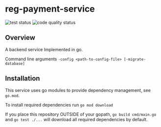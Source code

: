 # reg-payment-service

<img src="https://github.com/eurofurence/reg-payment-service/actions/workflows/go.yml/badge.svg" alt="test status"/>
<img src="https://github.com/eurofurence/reg-payment-service/actions/workflows/codeql-analysis.yml/badge.svg" alt="code quality status"/>

## Overview

A backend service
Implemented in go.

Command line arguments
```-config <path-to-config-file> [-migrate-database]```

## Installation

This service uses go modules to provide dependency management, see `go.mod`.

To install required dependencies run `go mod download`

If you place this repository OUTSIDE of your gopath, `go build cmd/main.go` and `go test ./...` will download all
required dependencies by default.
